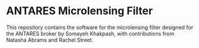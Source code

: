 # ANTARES Microlensing Filter

This repository contains the software for the microlensing filter designed for the ANTARES 
broker by Somayeh Khakpash, with contributions from Natasha Abrams and Rachel Street.
